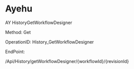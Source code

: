 #     Ayehu


AY HistoryGetWorkflowDesigner

Method: Get

OperationID: History_GetWorkflowDesigner

EndPoint:

/Api/History/getWorkflowDesigner/{workflowId}/{revisionId}
